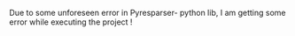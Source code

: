 Due to some unforeseen error in Pyresparser- python lib, I am getting some error while executing the project ! 

